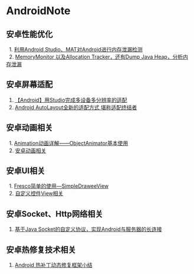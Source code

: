 # AndroidNote

## 安卓性能优化
   1. [利用Android Studio、MAT对Android进行内存泄漏检测](https://github.com/taoweiji/DemoAndroidMemoryLeak)<br>
   2. [MemoryMonitor 以及Allocation Tracker，还有Dump Java Heap，分析内存泄漏](http://www.jianshu.com/p/fa88a33cae19)<br>
   
## 安卓屏幕适配
   1. [【Android】用Studio完成多设备多分辨率的适配](http://blog.csdn.net/u011156012/article/details/50113467)<br>
   2. [Android AutoLayout全新的适配方式 堪称适配终结者](http://blog.csdn.net/lmj623565791/article/details/49990941/)<br>
   
## 安卓动画相关
   1. [Animation动画详解——ObjectAnimator基本使用](http://blog.csdn.net/xuepeng0728119/article/details/50607534)<br>
   2. [安卓动画相关](https://www.zhihu.com/question/27718787)<br>
   
## 安卓UI相关
   1. [Fresco简单的使用—SimpleDraweeView](http://blog.csdn.net/u011164565/article/details/51330778)<br>
   2. [自定义控件View相关](http://blog.csdn.net/duyiqun/article/details/70184803)<br>
   
   
## 安卓Socket、Http网络相关
   1. [基于Java Socket的自定义协议，实现Android与服务器的长连接](http://blog.csdn.net/u010818425/article/details/53448817)<br>
   
## 安卓热修复技术相关
   1. [Android 热补丁动态修复框架小结](http://blog.csdn.net/lmj623565791/article/details/49883661)<br>
